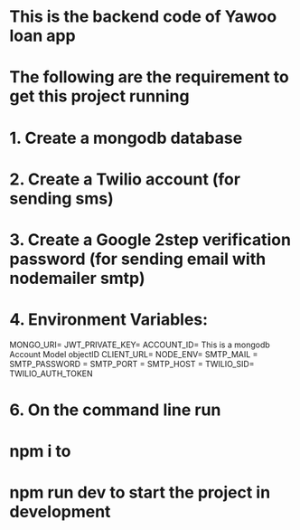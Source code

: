 # This is the backend code of Yawoo loan app

# The following are the requirement to get this project running

# 1. Create a mongodb database

# 2. Create a Twilio account (for sending sms)

# 3. Create a Google 2step verification password (for sending email with nodemailer smtp)

# 4. Environment Variables:

MONGO_URI=
JWT_PRIVATE_KEY=
ACCOUNT_ID= This is a mongodb Account Model objectID
CLIENT_URL=
NODE_ENV=
SMTP_MAIL =
SMTP_PASSWORD =
SMTP_PORT =
SMTP_HOST =
TWILIO_SID=
TWILIO_AUTH_TOKEN

# 6. On the command line run

# npm i to

# npm run dev to start the project in development
